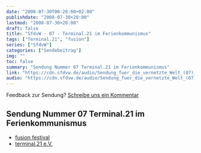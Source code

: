 ```yaml
---
date: "2008-07-30T00:20:00+02:00"
publishdate: "2008-07-30+20:00"
lastmod: "2008-07-30+20:00"
draft: false
title: "SfdvW - 07 - Terminal.21 im Ferienkommunismus"
tags: ["Terminal.21", "fusion"]
series: ["SfdvW"]
categories: ["Sendebeitrag"]
img: ""
toc: false
summary: "Sendung Nummer 07 Terminal.21 im Ferienkommunismus"
link: "https://cdn.sfdvw.de/audio/Sendung_fuer_die_vernetzte_Welt_(07)_2008_07_30_Terminal_21_im_Ferienkommunismus.ogg"
audio: "https://cdn.sfdvw.de/audio/Sendung_fuer_die_vernetzte_Welt_(07)_2008_07_30_Terminal_21_im_Ferienkommunismus.ogg"
---
```


<div align="center" id="example"></div>
<script src="https://cdn.podlove.org/web-player/embed.js"></script>

Feedback zur Sendung?
[Schreibe uns ein Kommentar](mailto:SfdvW@radiocorax.de)
 
## Sendung Nummer 07 Terminal.21 im Ferienkommunismus

* [fusion festival](https://archiv.fusion-festival.de/2008/de/2008/)
* [terminal.21 e.V.](https://www.terminal21.de/)


<script>
  podlovePlayer('#example', '/blog/sfdvw07.json');
</script>

